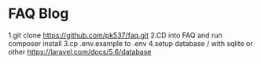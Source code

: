 # FAQ Blog


1.git clone https://github.com/pk537/faq.git
2.CD into FAQ and run composer install
3.cp .env.example to .env
4.setup database / with sqlite or other https://laravel.com/docs/5.6/database
